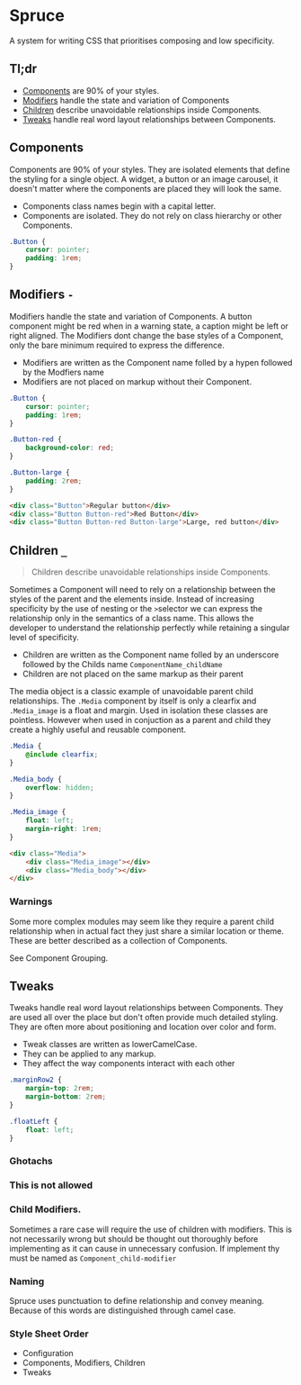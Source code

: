 # Spruce

A system for writing CSS that prioritises composing and low specificity.

## Tl;dr
* [Components] are 90% of your styles.
* [Modifiers] handle the state and variation of Components
* [Children] describe unavoidable relationships inside Components.
* [Tweaks] handle real word layout relationships between Components.

## Components

Components are 90% of your styles.  They are isolated elements that define the styling for a single object. A widget, a button or an image carousel, it doesn't matter where the components are placed they will look the same. 

* Components class names begin with a capital letter.
* Components are isolated. They do not rely on class hierarchy or other Components. 

```scss
.Button {
    cursor: pointer;
    padding: 1rem;
}
```


## Modifiers `-`
Modifiers handle the state and variation of Components. A button component might be red when in a warning state, a caption might be left or right aligned. The Modifiers dont change the base styles of a Component, only the bare minimum required to express the difference.

* Modifiers are written as the Component name folled by a hypen followed by the Modfiers name
* Modifiers are not placed on markup without their Component.

```scss
.Button {
    cursor: pointer;
    padding: 1rem;
}

.Button-red {
    background-color: red;
}

.Button-large {
    padding: 2rem;
}
```
```html
<div class="Button">Regular button</div>
<div class="Button Button-red">Red Button</div>
<div class="Button Button-red Button-large">Large, red button</div>
```



## Children `_`
> Children describe unavoidable relationships inside Components. 

Sometimes a Component will need to rely on a relationship between the styles of the parent and the elements inside. Instead of increasing specificity by the use of nesting or the `>`selector we can express the relationship only in the semantics of a class name. This allows the developer to understand the relationship perfectly while retaining a singular level of specificity. 

* Children are written as the Component name folled by an underscore followed by the Childs name `ComponentName_childName`
* Children are not placed on the same markup as their parent

The media object is a classic example of unavoidable parent child relationships. The `.Media` component by itself is only a clearfix and `.Media_image` is a float and margin. Used in isolation these classes are pointless. However when used in conjuction as a parent and child they create a highly useful and reusable component. 

```scss
.Media {
    @include clearfix;
}

.Media_body {
    overflow: hidden;
}

.Media_image {
    float: left;
    margin-right: 1rem;
}
```

```html
<div class="Media">
	<div class="Media_image"></div>
	<div class="Media_body"></div>
</div>
```
### Warnings
Some more complex modules may seem like they require a parent child relationship when in actual fact they just share a similar location or theme. These are better described as a collection of Components. 

See Component Grouping. 



## Tweaks
Tweaks handle real word layout relationships between Components. They are used all over the place but don't often provide much detailed styling. They are often more about positioning and location over color and form. 

* Tweak classes are written as lowerCamelCase. 
* They can be applied to any markup.
* They affect the way components interact with each other

```scss
.marginRow2 {
    margin-top: 2rem;
    margin-bottom: 2rem;
}

.floatLeft {
    float: left;
}
```


### Ghotachs
### This is not allowed
### Child Modifiers. 
Sometimes a rare case will require the use of children with modifiers. This is not necessarily wrong but should be thought out thoroughly before implementing as it can cause in unnecessary confusion. If implement thy must be named as `Component_child-modifier`
### Naming
Spruce uses punctuation to define relationship and convey meaning. Because of this words are distinguished through camel case. 

### Style Sheet Order

* Configuration
* Components, Modifiers, Children
* Tweaks

[Components]: #components
[Modifiers]: #modifiers--
[Children]: #children-_
[Tweaks]: #tweaks
